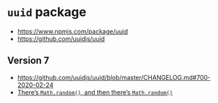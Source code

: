 # `uuid` package

- <https://www.npmjs.com/package/uuid>
- <https://github.com/uuidjs/uuid>

## Version 7

- <https://github.com/uuidjs/uuid/blob/master/CHANGELOG.md#700-2020-02-24>
- [There’s `Math.random()`, and then there’s `Math.random()`](https://v8.dev/blog/math-random)

